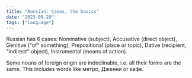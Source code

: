 ```yaml
---
title: "Russian: Cases, the basics"
date: "2023-09-29"
tags: ["language"]
---
```


Russian has 6 cases: Nominative (subject), Accusative (direct object), Genitive ("of" something), Prepositional (place or topic), Dative (recipient, "indirect" object), Instrumental (means of action).

Some nouns of foreign origin are indeclinable, i.e. all their forms are the same. This includes words like метро, Дженни or кафе.
